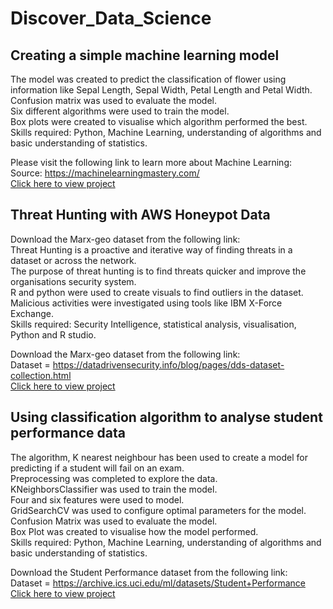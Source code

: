 # Discover_Data_Science
<!--Faatimah's Data Science Projects -->
## Creating a simple machine learning model
The model was created to predict the classification of flower using information like Sepal Length, Sepal Width, Petal Length and Petal Width. <br>
Confusion matrix was used to evaluate the model. <br>
Six different algorithms were used to train the model. <br>
Box plots were created to visualise which algorithm performed the best. <br>
Skills required: Python, Machine Learning, understanding of algorithms and basic understanding of statistics. <br>

Please visit the following link to learn more about Machine Learning:  <br>
Source: https://machinelearningmastery.com/  <br>
[Click here to view project](https://github.com/FaatimahM1998/SimpleMachineLearningModel.git) <br>


## Threat Hunting with AWS Honeypot Data
Download the Marx-geo dataset from the following link: <br>
Threat Hunting is a proactive and iterative way of finding threats in a dataset or across the network. <br> 
The purpose of threat hunting is to find threats quicker and improve the organisations security system. <br>
R and python were used to create visuals to find outliers in the dataset. <br>
Malicious activities were investigated using tools like IBM X-Force Exchange. <br>
Skills required: Security Intelligence, statistical analysis, visualisation, Python and R studio. <br>

Download the Marx-geo dataset from the following link: <br>
Dataset = https://datadrivensecurity.info/blog/pages/dds-dataset-collection.html <br>
[Click here to view project](https://github.com/FaatimahM1998/ThreatHuntingProject.git) <br>

<!-- ![](https://github.com/FaatimahM1998/Discover_DataScience/blob/main/ThreatHuntingProject.PNG) -->

## Using classification algorithm to analyse student performance data

The algorithm, K nearest neighbour has been used to create a model for predicting if a student will fail on an exam. <br>
Preprocessing was completed to explore the data. <br>
KNeighborsClassifier was used to train the model. <br> 
Four and six features were used to model. <br>
GridSearchCV was used to configure optimal parameters for the model. <br>
Confusion Matrix was used to evaluate the model. <br>
Box Plot was created to visualise how the model performed. <br>
Skills required: Python, Machine Learning, understanding of algorithms and basic understanding of statistics.

Download the Student Performance dataset from the following link: <br>
Dataset = https://archive.ics.uci.edu/ml/datasets/Student+Performance <br>
[Click here to view project](https://github.com/FaatimahM1998/PredictingFailure.git) <br>

<!--![](https://github.com/FaatimahM1998/Discover_DataScience/blob/main/KNN.PNG) -->
